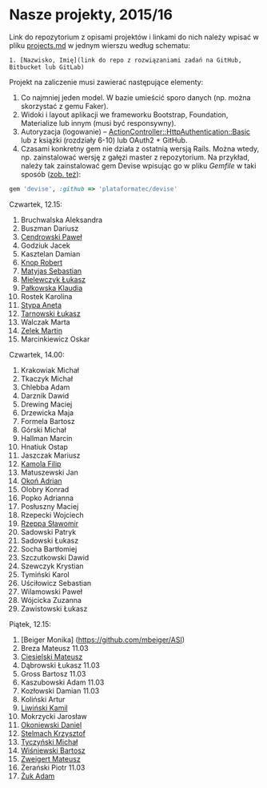 # Nasze projekty, 2015/16

Link do repozytorium z opisami projektów i linkami do nich należy wpisać
w pliku [projects.md](projects.md) w jednym wierszu według schematu:

```
1. [Nazwisko, Imię](link do repo z rozwiązaniami zadań na GitHub, Bitbucket lub GitLab)
```

Projekt na zaliczenie musi zawierać następujące elementy:

1. Co najmniej jeden model. W bazie umieścić sporo danych
  (np. można skorzystać z gemu Faker).
1. Widoki i layout aplikacji we frameworku Bootstrap, Foundation, Materialize
   lub innym (musi być responsywny).
1. Autoryzacja (logowanie) – [ActionController::HttpAuthentication::Basic](http://edgeapi.rubyonrails.org/classes/ActionController/HttpAuthentication/Basic.html)
   lub z książki [](https://www.railstutorial.org/book) (rozdziały 6-10)
   lub OAuth2 + GitHub.
1. Czasami konkretny gem nie działa z ostatnią wersją Rails. Można wtedy, np. zainstalować
  wersję z gałęzi master z repozytorium. Na przykład, należy tak zainstalować
  gem Devise wpisując go w pliku _Gemfile_ w taki sposób
  ([zob. też](http://bundler.io/git.html)):

```ruby
gem 'devise', :github => 'plataformatec/devise'
```

Czwartek, 12.15:

1. Bruchwalska Aleksandra
1. Buszman Dariusz
1. [Cendrowski Paweł](https://github.com/pcendrowski/asi-projekty)
1. Godziuk Jacek
1. Kasztelan Damian
1. [Knop Robert](https://github.com/Amenorphus/ProjektASI)
1. [Matyjas Sebastian](https://github.com/reamider/asi)
1. [Mielewczyk Łukasz](https://github.com/romety2/asi)
1. [Pałkowska Klaudia](https://github.com/kpalkowska/architektura)
1. Rostek Karolina
1. [Stypa Aneta](https://github.com/aneta-7/architektura)
1. [Tarnowski Łukasz](https://github.com/ltarnowski1/Architektura-serwisow-internetowych)
1. Walczak Marta
1. [Zelek Martin](https://github.com/martin123154/Architektura-serwis-w-internetowych)
1. Marcinkiewicz Oskar


Czwartek, 14.00:

1. Krakowiak Michał
1. Tkaczyk Michał
1. Chlebba Adam
1. Darznik Dawid
1. Drewing Maciej
1. Drzewicka Maja
1. Formela Bartosz
1. Górski Michał
1. Hallman Marcin
1. Hnatiuk Ostap
1. Jaszczak Mariusz
1. [Kamola Filip](https://github.com/fkamola/ASI)
1. Matuszewski Jan
1. [Okoń Adrian](https://github.com/adrianokon/asi_lab)
1. Olobry Konrad
1. Popko Adrianna
1. Posłuszny Maciej
1. Rzepecki Wojciech
1. [Rzeppa Sławomir](https://github.com/srzeppa/asi)
1. Sadowski Patryk
1. Sadowski Łukasz
1. Socha Bartłomiej
1. Szczutkowski Dawid
1. Szewczyk Krystian
1. Tymiński Karol
1. Uściłowicz Sebastian
1. Wilamowski Paweł
1. Wójcicka Zuzanna
1. Zawistowski Łukasz

Piątek, 12.15:

1. [Beiger Monika] (https://github.com/mbeiger/ASI)
1. Breza Mateusz 11.03
1. [Ciesielski Mateusz](https://github.com/m-ciesielski/rails)
1. Dąbrowski Łukasz 11.03
1. Gross Bartosz 11.03
1. Kaszubowski Adam 11.03
1. Kozłowski Damian 11.03
1. Koliński Artur
1. [Liwiński Kamil](https://github.com/panUFO/ASI)
1. Mokrzycki Jarosław
1. [Okoniewski Daniel](https://github.com/okoniewskid/Architektura_serwisow_internetowych)
1. [Stelmach Krzysztof](https://bitbucket.org/KrzysiekES/asi)
1. [Tyczyński Michał](https://github.com/mtyczynski/rails)
1. [Wiśniewski Bartosz](https://github.com/vvisnia/asi)
1. [Zweigert Mateusz](https://github.com/mzweigert/Rails)
1. Żerański Piotr 11.03
1. [Żuk Adam](https://github.com/adamzuk/asi-project)
